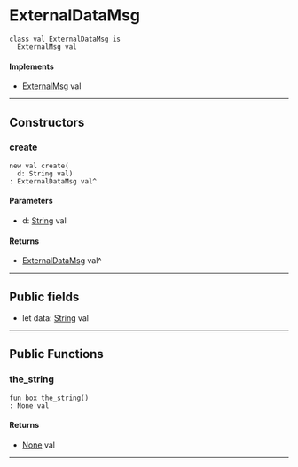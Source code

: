 # ExternalDataMsg

```pony
class val ExternalDataMsg is
  ExternalMsg val
```

#### Implements

* [ExternalMsg](wallaroo_labs-messages-ExternalMsg) val

---

## Constructors

### create

```pony
new val create(
  d: String val)
: ExternalDataMsg val^
```
#### Parameters

*   d: [String](builtin-String) val

#### Returns

* [ExternalDataMsg](wallaroo_labs-messages-ExternalDataMsg) val^

---

## Public fields

* let data: [String](builtin-String) val

---

## Public Functions

### the_string

```pony
fun box the_string()
: None val
```

#### Returns

* [None](builtin-None) val

---

